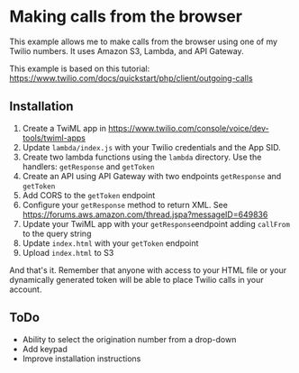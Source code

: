 # Making calls from the browser
This example allows me to make calls from the browser using one of my Twilio numbers. It uses Amazon S3, Lambda, and API Gateway.

This example is based on this tutorial: https://www.twilio.com/docs/quickstart/php/client/outgoing-calls

## Installation
1. Create a TwiML app in https://www.twilio.com/console/voice/dev-tools/twiml-apps
2. Update `lambda/index.js` with your Twilio credentials and the App SID.
3. Create two lambda functions using the `lambda` directory. Use the handlers: `getResponse` and `getToken`
4. Create an API using API Gateway with two endpoints `getResponse` and `getToken`
5. Add CORS to the `getToken` endpoint
6. Configure your `getResponse` method to return XML. See https://forums.aws.amazon.com/thread.jspa?messageID=649836
7. Update your TwiML app with your `getResponse`endpoint adding `callFrom` to the query string
8. Update `index.html` with your `getToken` endpoint
9. Upload `index.html` to S3

And that's it. Remember that anyone with access to your HTML file or your dynamically generated token will be able to place Twilio calls in your account.

## ToDo
* Ability to select the origination number from a drop-down
* Add keypad
* Improve installation instructions